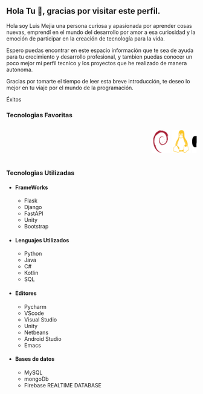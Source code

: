 ## Hola Tu 👋, gracias por visitar este perfil.

Hola soy Luis Mejia una persona curiosa y apasionada por aprender cosas nuevas, emprendí en el mundo del desarrollo por amor a esa curiosidad y la emoción de participar en la creación de tecnología para la vida.

Espero puedas encontrar en este espacio información que te sea de ayuda para tu crecimiento y desarrollo profesional, y tambien puedas conocer un poco mejor mi perfil tecnico y los proyectos que he realizado de manera autonoma.

Gracias por tomarte el tiempo de leer esta breve introducción, te deseo lo mejor en tu viaje por el mundo de la programación.

Éxitos

### Tecnologias Favoritas

<marquee direction="left">
<p align='center'>
<img src="https://github.com/lemejiamo/lemejiamo/blob/main/icons/debian.svg" alt="debian" width="50" height="60">

<img src="https://github.com/lemejiamo/lemejiamo/blob/main/icons/linux.svg" alt="Linux" width="50" height="60">

<img src="https://github.com/lemejiamo/lemejiamo/blob/main/icons/python.svg" alt="Python" width="50" height="60">

<img src="https://github.com/lemejiamo/lemejiamo/blob/main/icons/c.svg" alt="C" width="50" height="60">

<img src="https://github.com/lemejiamo/lemejiamo/blob/main/icons/mysql.svg" alt="SQL" width="50" height="60">

<img src="https://github.com/lemejiamo/lemejiamo/blob/main/icons/docker.svg" alt="docker" width="50" height="60">

<img src="https://github.com/lemejiamo/lemejiamo/blob/main/icons/visualstudiocode.svg" alt="VSCode" width="50" height="60">

<img src="https://github.com/lemejiamo/lemejiamo/blob/main/icons/c-sharp-c-seeklogo.com.svg" alt="C#" width="50" height="60">

<img src="https://github.com/lemejiamo/lemejiamo/blob/main/icons/Telegram.svg" alt="Telegram" width="50" height="60">

<img src="https://github.com/lemejiamo/lemejiamo/blob/main/icons/bash-shell-seeklogo.com.svg" alt="Bash" width="50" height="60">
</p>
</marquee>

### Tecnologias Utilizadas

* #### FrameWorks
    * Flask
    * Django
    * FastAPI
    * Unity
    * Bootstrap

* #### Lenguajes Utilizados

    * Python
    * Java
    * C#
    * Kotlin
    * SQL

* ####  Editores

    * Pycharm
    * VScode
    * Visual Studio
    * Unity
    * Netbeans
    * Android Studio
    * Emacs

* #### Bases de datos
    * MySQL
    * mongoDb
    * Firebase REALTIME DATABASE


<!--
**lemejiamo/lemejiamo** is a ✨ _special_ ✨ repository because its `README.md` (this file) appears on your GitHub profile.

Here are some ideas to get you started:

- 🔭 I’m currently working on Master Price
- 🌱 I’m currently learning ...
- 👯 I’m looking to collaborate on ...
- 🤔 I’m looking for help with ...
- 💬 Ask me about ...
- 📫 How to reach me: ...
- 😄 Pronouns: ...
- ⚡ Fun fact: ...
-->


